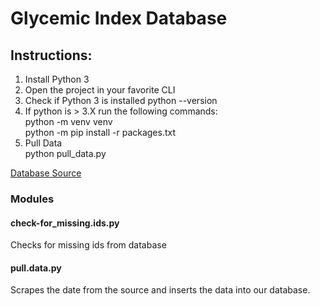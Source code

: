 # Glycemic Index Database 

## Instructions:
1. Install Python 3
2. Open the project in your favorite CLI
3. Check if Python 3 is installed
		python --version
4. If python is > 3.X run the following commands:  
python -m venv venv  
python -m pip install -r packages.txt
5. Pull Data  
		python pull_data.py

[Database Source](http://www.glycemicindex.com/foodSearch.php)

### Modules
#### check-for_missing.ids.py
Checks for missing ids from database

#### pull.data.py
Scrapes the date from the source and inserts the data into our database.